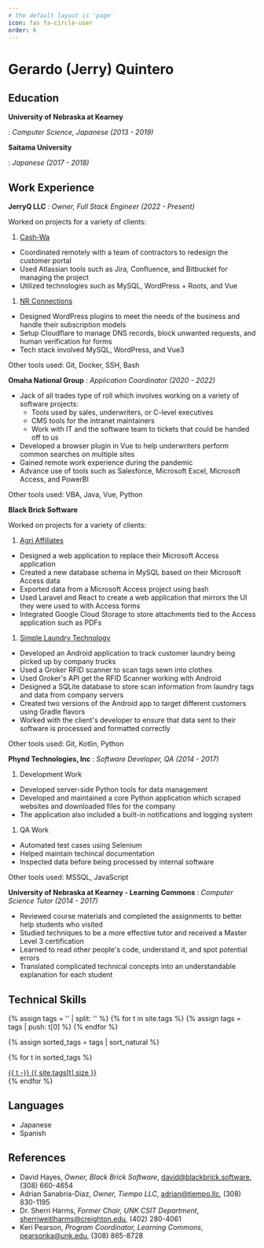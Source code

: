 ```yaml
---
# the default layout is 'page'
icon: fas fa-circle-user
order: 6
---
```


# Gerardo (Jerry) Quintero

## Education

**University of Nebraska at Kearney** 

: _Computer Science, Japanese (2013 - 2019)_

**Saitama University**

: _Japanese (2017 - 2018)_

## Work Experience

**JerryQ LLC**
: _Owner, Full Stack Engineer (2022 - Present)_

Worked on projects for a variety of clients:

1. [Cash-Wa](https://web.cashwa.com/)
  - Coordinated remotely with a team of contractors to redesign the customer portal
  - Used Atlassian tools such as Jira, Confluence, and Bitbucket for managing the project
  - Utilized technologies such as MySQL, WordPress + Roots, and Vue
1. [NR Connections](https://nrconnections.com/)
  - Designed WordPress plugins to meet the needs of the business and handle their subscription models
  - Setup Cloudflare to manage DNS records, block unwanted requests, and human verification for forms
  - Tech stack involved MySQL, WordPress, and Vue3

Other tools used: Git, Docker, SSH, Bash  

**Omaha National Group**
: _Application Coordinator (2020 - 2022)_

- Jack of all trades type of roll which involves working on a variety of software projects:
  - Tools used by sales, underwriters, or C-level executives
  - CMS tools for the intranet maintainers
  - Work with IT and the software team to tickets that could be handed off to us
- Developed a browser plugin in Vue to help underwriters perform common searches on multiple sites
- Gained remote work experience during the pandemic
- Advance use of tools such as Salesforce, Microsoft Excel, Microsoft Access, and PowerBI

Other tools used: VBA, Java, Vue, Python 

**Black Brick Software**

Worked on projects for a variety of clients:

1. [Agri Affiliates](https://agriaffiliates.com/)
  - Designed a web application to replace their Microsoft Access application
  - Created a new database schema in MySQL based on their Microsoft Access data
  - Exported data from a Microsoft Access project using bash
  - Used Laravel and React to create a web application that mirrors the UI they were used to with Access forms
  - Integrated Google Cloud Storage to store attachments tied to the Access application such as PDFs

1. [Simple Laundry Technology](https://simplelaundrytechnology.com/)
  - Developed an Android application to track customer laundry being picked up by company trucks
  - Used a Groker RFID scanner to scan tags sewn into clothes
  - Used Groker's API get the RFID Scanner working with Android
  - Designed a SQLite database to store scan information from laundry tags and data from company servers
  - Created two versions of the Android app to target different customers using Gradle flavors
  - Worked with the client's developer to ensure that data sent to their software is processed and formatted correctly

Other tools used: Git, Kotlin, Python

**Phynd Technologies, Inc**
: _Software Developer, QA (2014 - 2017)_

1. Development Work
  - Developed server-side Python tools for data management
  - Developed and maintained a core Python application which scraped websites and downloaded files for the company
  - The application also included a built-in notifications and logging system
1. QA Work
  - Automated test cases using Selenium
  - Helped maintain techincal documentation
  - Inspected data before being processed by internal software

Other tools used: MSSQL, JavaScript

**University of Nebraska at Kearney - Learning Commons**
: _Computer Science Tutor (2014 - 2017)_

- Reviewed course materials and completed the assignments to better help students who visited
- Studied techniques to be a more effective tutor and received a Master Level 3 certification
- Learned to read other people's code, understand it, and spot potential errors
- Translated complicated technical concepts into an understandable explanation for each student 

## Technical Skills

<div id="tags" class="d-flex flex-wrap mx-xl-2">
  {% assign tags = '' | split: '' %}
  {% for t in site.tags %}
    {% assign tags = tags | push: t[0] %}
  {% endfor %}

  {% assign sorted_tags = tags | sort_natural %}

  {% for t in sorted_tags %}
    <div>
      <a class="tag" href="{{ t | slugify | url_encode | prepend: '/tags/' | append: '/' | relative_url }}">
        {{ t -}}
        <span class="text-muted">{{ site.tags[t].size }}</span>
      </a>
    </div>
  {% endfor %}
</div>

## Languages

- Japanese
- Spanish

## References

- David Hayes, _Owner, Black Brick Software_, [david@blackbrick.software](mailto:david@blackbrick.software), (308) 660-4654
- Adrian Sanabria-Diaz, _Owner, Tiempo LLC_, [adrian@tiempo.llc](mailto:adrian@tiempo.llc), (308) 830-1195
- Dr. Sherri Harms, _Former Chair, UNK CSIT Department_, [sherriweitlharms@creighton.edu](mailto:sherriweitlharms@creighton.edu), (402) 280-4061
- Keri Pearson, _Program Coordinator, Learning Commons_, [pearsonka@unk.edu](mailto:pearsonka@unk.edu), (308) 865-8728

